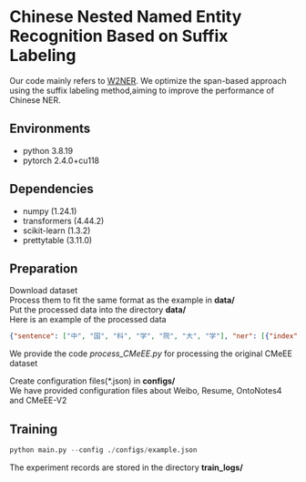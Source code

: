 # Chinese Nested Named Entity Recognition Based on Suffix Labeling
Our code mainly refers to [W2NER](https://github.com/ljynlp/W2NER).
We optimize the span-based approach using the suffix labeling method,aiming to improve the performance of Chinese NER.

## Environments
- python 3.8.19
- pytorch 2.4.0+cu118
## Dependencies
- numpy (1.24.1)
- transformers (4.44.2)
- scikit-learn (1.3.2)
- prettytable (3.11.0)
## Preparation
Download dataset\
Process them to fit the same format as the example in **data/** \
Put the processed data into the directory **data/** \
Here is an example of the processed data
```json
{"sentence": ["中", "国", "科", "学", "院", "大", "学"], "ner": [{"index": [0,1,2,3,4,5,6], "type": "organization"} ] }
```
We provide the code *process_CMeEE.py* for processing the original CMeEE dataset

Create configuration files(*.json) in **configs/** \
We have provided configuration files about Weibo, Resume, OntoNotes4 and CMeEE-V2


## Training
```python
python main.py --config ./configs/example.json
```
The experiment records are stored in the directory **train_logs/**



